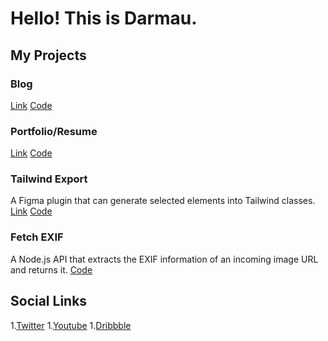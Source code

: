 # Hello! This is Darmau.

## My Projects

### Blog
[Link](https://darmau.design)
[Code](https://github.com/Darmau/koktohay-next)

### Portfolio/Resume
[Link](https://darmau.dev)
[Code](https://github.com/Darmau/darmau-portfolio)

### Tailwind Export
A Figma plugin that can generate selected elements into Tailwind classes.
[Link](https://www.figma.com/community/plugin/1217826923789274183)
[Code](https://github.com/Darmau/TailwindExport)

### Fetch EXIF
A Node.js API that extracts the EXIF information of an incoming image URL and returns it.
[Code](https://github.com/Darmau/fetch-exif)

## Social Links

1.[Twitter](https://twitter.com/darmaulee)
1.[Youtube](https://www.youtube.com/@darmau/featured)
1.[Dribbble](https://dribbble.com/darmau)
